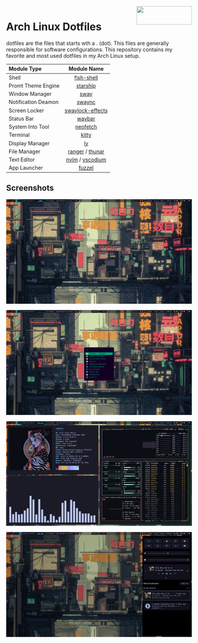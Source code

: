 <img width=150 height=50 align=right src="https://archlinux.org/static/logos/archlinux-logo-light-1200dpi.7ccd81fd52dc.png">

# Arch Linux Dotfiles

dotfiles are the files that starts wth a . (dot). This files are generally responsible for software configurations. This repository contains my favorite and most used dotfiles in my Arch Linux setup.

| **Module Type**     | **Module Name**                                                                              |
|:------------------- |:--------------------------------------------------------------------------------------------:|
| Shell               | [fish-shell](https://github.com/fish-shell/fish-shell)                                       |
| Promt Theme Engine  | [starship](https://github.com/starship/starship)                                             |
| Window Manager      | [sway](https://github.com/swaywm/sway)                                                       |
| Notification Deamon | [swaync](https://github.com/ErikReider/SwayNotificationCenter)                               |
| Screen Locker       | [swaylock-effects](https://github.com/mortie/swaylock-effects)                               |
| Status Bar          | [waybar](https://github.com/Alexays/Waybar)                                                  |
| System Into Tool    | [neofetch](https://github.com/dylanaraps/neofetch)                                           |
| Terminal            | [kitty](https://github.com/kovidgoyal/kitty)                                                 |
| Display Manager     | [ly](https://github.com/fairyglade/ly)                                                       |
| File Manager        | [ranger](https://github.com/ranger/ranger) / [thunar](https://github.com/xfce-mirror/thunar) |
| Text Editor         | [nvim](https://github.com/neovim/neovim) / [vscodium](https://github.com/VSCodium/vscodium)  |
| App Launcher        | [fuzzel](https://codeberg.org/dnkl/fuzzel)                                                   |

## Screenshots

![](screenshots/sway-desktop-0.png)

![](screenshots/sway-desktop-1.png)

![](screenshots/sway-desktop-2.png)

![](./screenshots/sway-desktop-3.png)
